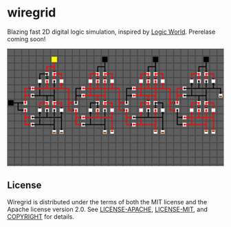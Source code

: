 # wiregrid

Blazing fast 2D digital logic simulation, inspired by [Logic
World](https://logicworld.net). Prerelase coming soon!

![4-Bit Adder Example](media/adder.png)

## License

Wiregrid is distributed under the terms of both the MIT license and the Apache
license version 2.0. See [LICENSE-APACHE](LICENSE-APACHE),
[LICENSE-MIT](LICENSE-MIT), and [COPYRIGHT](COPYRIGHT) for details.

